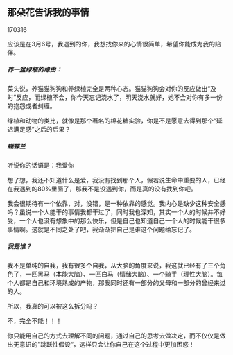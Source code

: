 ## 那朵花告诉我的事情

170316

应该是在3月6号，我遇到的你，我想找你来的心情很简单，希望你能成为我的陪伴。

##### 养一盆绿植的缘由：

菜头说，养猫猫狗狗和养绿植完全是两种心态。猫猫狗狗会对你的反应做出“及时”反应，而绿植不会，你今天忘记浇水了，明天浇水就好，她不会对你有多一份的抱怨或者纠缠。

绿植和动物的类比，就像是那个著名的棉花糖实验，你是不是愿意去得到那个“延迟满足感”之后的后果？

##### 蝴蝶兰

听说你的话语是：我爱你

想了想，我还不知道什么是爱，我没有找到那个人，假若说生命中重要的人，已经在我遇到的80%里面了，那我不是没遇到你，而是真的没有找到你吧。

我会很期待有一个依靠，对，没错，是一种依靠的感觉。我内心是缺少这种安全感吗？虽说一个人能干的事情我都干过了，同时我也深知，其实一个人的时候并不好受，一个人也没有想象中的那么快乐，但是自己也知道自己一个人的时候能干很多事情啊。这就是不同之处了吧，我渐渐把自己是谁这个问题给忘记了。

##### 我是谁？

我不是单纯的自我，我有很多个自我，从大脑的角度来说，我这就已经有了三个角色了，一匹黑马（本能大脑）、一匹白马（情绪大脑）、一个骑手（理性大脑）。每个人都是自己和环境熟成的产物，那我同时还有一部分的父母和一部分的曾经来过的人。

所以，我真的可以被这么拆分吗？

不，完全不能！！！

你只能用自己的方式去理解不同的问题，通过自己的思考去做决定，而不仅仅是做出无意识的”跳跃性假设“，这样只会让你自己在这个过程中更加困惑！